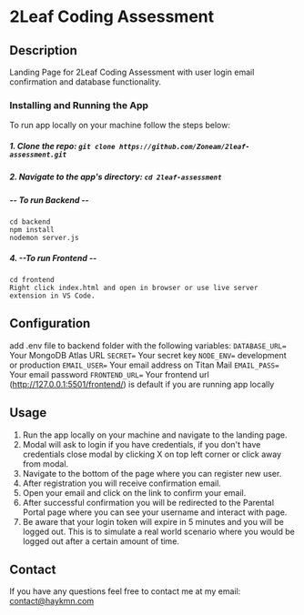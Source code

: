 # 2Leaf Coding Assessment

## Description
Landing Page for 2Leaf Coding Assessment with user login email confirmation and database functionality.

### Installing and Running the App
To run app locally on your machine follow the steps below:
##### 1. Clone the repo: `git clone https://github.com/Zoneam/2leaf-assessment.git`
##### 2. Navigate to the app's directory: `cd 2leaf-assessment`
##### -- To run Backend --
    cd backend
    npm install
    nodemon server.js
##### 4. --To run Frontend --
    cd frontend
    Right click index.html and open in browser or use live server extension in VS Code.

## Configuration
add .env file to backend folder with the following variables:
```DATABASE_URL=``` Your MongoDB Atlas URL
```SECRET=``` Your secret key
```NODE_ENV=``` development or production
```EMAIL_USER=``` Your email address on Titan Mail
```EMAIL_PASS=``` Your email password
```FRONTEND_URL=``` Your frontend url (http://127.0.0.1:5501/frontend/) is default if you are running app locally

## Usage
1. Run the app locally on your machine and navigate to the landing page.
2. Modal will ask to login if you have credentials, if you don't have credentials close modal by clicking X on top left corner or click away from modal.
3. Navigate to the bottom of the page where you can register new user.
4. After registration you will receive confirmation email.
5. Open your email and click on the link to confirm your email.
6. After successful confirmation you will be redirected to the Parental Portal page where you can see your username and interact with page.
7. Be aware that your login token will expire in 5 minutes and you will be logged out. This is to simulate a real world scenario where you would be logged out after a certain amount of time.

## Contact
If you have any questions feel free to contact me at my email: contact@haykmn.com

